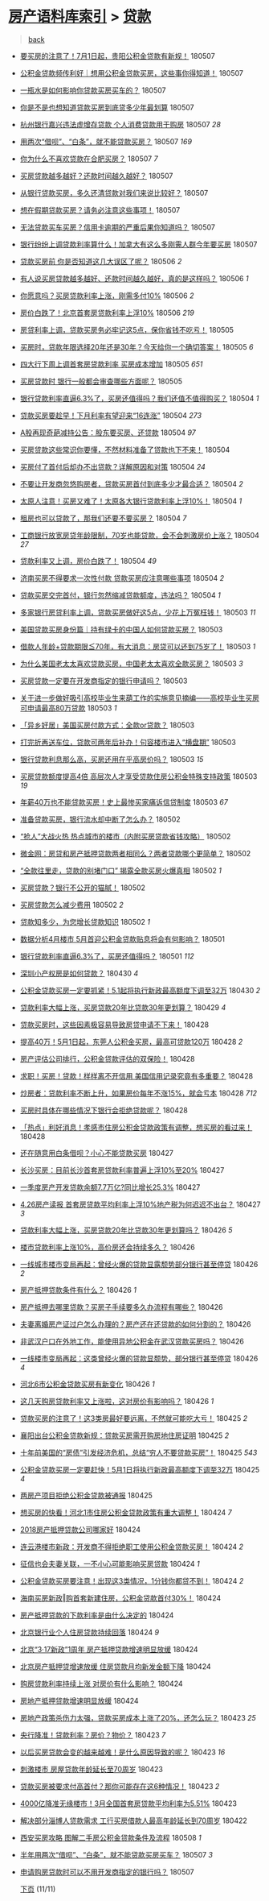 [房产语料库索引](../../README.md)  > [贷款](贷款.md)
====
> [back](../README.md)

- [要买房的注意了！7月1日起，贵阳公积金贷款有新规！](http://jkwz.applinzi.com/ittc/7100428186229933072.html#%E8%A6%81%E4%B9%B0%E6%88%BF%E7%9A%84%E6%B3%A8%E6%84%8F%E4%BA%86%EF%BC%817%E6%9C%881%E6%97%A5%E8%B5%B7%EF%BC%8C%E8%B4%B5%E9%98%B3%E5%85%AC%E7%A7%AF%E9%87%91%E8%B4%B7%E6%AC%BE%E6%9C%89%E6%96%B0%E8%A7%84%EF%BC%81) 180507  
- [公积金贷款频传利好｜想用公积金贷款买房，这些事你得知道！](http://jkwz.applinzi.com/ittc/7100423971369649162.html#%E5%85%AC%E7%A7%AF%E9%87%91%E8%B4%B7%E6%AC%BE%E9%A2%91%E4%BC%A0%E5%88%A9%E5%A5%BD%EF%BD%9C%E6%83%B3%E7%94%A8%E5%85%AC%E7%A7%AF%E9%87%91%E8%B4%B7%E6%AC%BE%E4%B9%B0%E6%88%BF%EF%BC%8C%E8%BF%99%E4%BA%9B%E4%BA%8B%E4%BD%A0%E5%BE%97%E7%9F%A5%E9%81%93%EF%BC%81) 180507  
- [一瓶水是如何影响你贷款买房买车的？](http://jkwz.applinzi.com/ittc/7100419658110993419.html#%E4%B8%80%E7%93%B6%E6%B0%B4%E6%98%AF%E5%A6%82%E4%BD%95%E5%BD%B1%E5%93%8D%E4%BD%A0%E8%B4%B7%E6%AC%BE%E4%B9%B0%E6%88%BF%E4%B9%B0%E8%BD%A6%E7%9A%84%EF%BC%9F) 180507  
- [你是不是也想知道贷款买房到底贷多少年最划算](http://jkwz.applinzi.com/ittc/7100414939804206091.html#%E4%BD%A0%E6%98%AF%E4%B8%8D%E6%98%AF%E4%B9%9F%E6%83%B3%E7%9F%A5%E9%81%93%E8%B4%B7%E6%AC%BE%E4%B9%B0%E6%88%BF%E5%88%B0%E5%BA%95%E8%B4%B7%E5%A4%9A%E5%B0%91%E5%B9%B4%E6%9C%80%E5%88%92%E7%AE%97) 180507  
- [杭州银行嘉兴违法虚增存贷款 个人消费贷款用于购房](http://jkwz.applinzi.com/ittc/7100399406648132625.html#%E6%9D%AD%E5%B7%9E%E9%93%B6%E8%A1%8C%E5%98%89%E5%85%B4%E8%BF%9D%E6%B3%95%E8%99%9A%E5%A2%9E%E5%AD%98%E8%B4%B7%E6%AC%BE+%E4%B8%AA%E4%BA%BA%E6%B6%88%E8%B4%B9%E8%B4%B7%E6%AC%BE%E7%94%A8%E4%BA%8E%E8%B4%AD%E6%88%BF) 180507 *28* 
- [用两次“借呗”、“白条”，就不能贷款买房？](http://jkwz.applinzi.com/ittc/7100340799135024134.html#%E7%94%A8%E4%B8%A4%E6%AC%A1%E2%80%9C%E5%80%9F%E5%91%97%E2%80%9D%E3%80%81%E2%80%9C%E7%99%BD%E6%9D%A1%E2%80%9D%EF%BC%8C%E5%B0%B1%E4%B8%8D%E8%83%BD%E8%B4%B7%E6%AC%BE%E4%B9%B0%E6%88%BF%EF%BC%9F) 180507 *169* 
- [你为什么不喜欢贷款在合肥买房？](http://jkwz.applinzi.com/ittc/7100334480759981072.html#%E4%BD%A0%E4%B8%BA%E4%BB%80%E4%B9%88%E4%B8%8D%E5%96%9C%E6%AC%A2%E8%B4%B7%E6%AC%BE%E5%9C%A8%E5%90%88%E8%82%A5%E4%B9%B0%E6%88%BF%EF%BC%9F) 180507 *7* 
- [买房贷款越多越好？还款时间越久越好？](http://jkwz.applinzi.com/ittc/7100308756657341446.html#%E4%B9%B0%E6%88%BF%E8%B4%B7%E6%AC%BE%E8%B6%8A%E5%A4%9A%E8%B6%8A%E5%A5%BD%EF%BC%9F%E8%BF%98%E6%AC%BE%E6%97%B6%E9%97%B4%E8%B6%8A%E4%B9%85%E8%B6%8A%E5%A5%BD%EF%BC%9F) 180507  
- [从银行贷款买房，多久还清贷款对我们来说比较好？](http://jkwz.applinzi.com/ittc/7100305152139592721.html#%E4%BB%8E%E9%93%B6%E8%A1%8C%E8%B4%B7%E6%AC%BE%E4%B9%B0%E6%88%BF%EF%BC%8C%E5%A4%9A%E4%B9%85%E8%BF%98%E6%B8%85%E8%B4%B7%E6%AC%BE%E5%AF%B9%E6%88%91%E4%BB%AC%E6%9D%A5%E8%AF%B4%E6%AF%94%E8%BE%83%E5%A5%BD%EF%BC%9F) 180507  
- [想在假期贷款买房？请务必注意这些事项！](http://jkwz.applinzi.com/ittc/7100304324615996432.html#%E6%83%B3%E5%9C%A8%E5%81%87%E6%9C%9F%E8%B4%B7%E6%AC%BE%E4%B9%B0%E6%88%BF%EF%BC%9F%E8%AF%B7%E5%8A%A1%E5%BF%85%E6%B3%A8%E6%84%8F%E8%BF%99%E4%BA%9B%E4%BA%8B%E9%A1%B9%EF%BC%81) 180507  
- [无法贷款买车买房？信用卡逾期的严重后果你知道吗？](http://jkwz.applinzi.com/ittc/7100288611784328208.html#%E6%97%A0%E6%B3%95%E8%B4%B7%E6%AC%BE%E4%B9%B0%E8%BD%A6%E4%B9%B0%E6%88%BF%EF%BC%9F%E4%BF%A1%E7%94%A8%E5%8D%A1%E9%80%BE%E6%9C%9F%E7%9A%84%E4%B8%A5%E9%87%8D%E5%90%8E%E6%9E%9C%E4%BD%A0%E7%9F%A5%E9%81%93%E5%90%97%EF%BC%9F) 180507  
- [银行纷纷上调贷款利率算什么！加拿大有这么多刚需人群今年要买房](http://jkwz.applinzi.com/ittc/7100268169069593611.html#%E9%93%B6%E8%A1%8C%E7%BA%B7%E7%BA%B7%E4%B8%8A%E8%B0%83%E8%B4%B7%E6%AC%BE%E5%88%A9%E7%8E%87%E7%AE%97%E4%BB%80%E4%B9%88%EF%BC%81%E5%8A%A0%E6%8B%BF%E5%A4%A7%E6%9C%89%E8%BF%99%E4%B9%88%E5%A4%9A%E5%88%9A%E9%9C%80%E4%BA%BA%E7%BE%A4%E4%BB%8A%E5%B9%B4%E8%A6%81%E4%B9%B0%E6%88%BF) 180507  
- [贷款买房前 你是否知道这几大误区了呢？](http://jkwz.applinzi.com/ittc/7100127937036813319.html#%E8%B4%B7%E6%AC%BE%E4%B9%B0%E6%88%BF%E5%89%8D+%E4%BD%A0%E6%98%AF%E5%90%A6%E7%9F%A5%E9%81%93%E8%BF%99%E5%87%A0%E5%A4%A7%E8%AF%AF%E5%8C%BA%E4%BA%86%E5%91%A2%EF%BC%9F) 180506 *2* 
- [有人说买房贷款越多越好、还款时间越久越好，真的是这样吗？](http://jkwz.applinzi.com/ittc/7100037025598276625.html#%E6%9C%89%E4%BA%BA%E8%AF%B4%E4%B9%B0%E6%88%BF%E8%B4%B7%E6%AC%BE%E8%B6%8A%E5%A4%9A%E8%B6%8A%E5%A5%BD%E3%80%81%E8%BF%98%E6%AC%BE%E6%97%B6%E9%97%B4%E8%B6%8A%E4%B9%85%E8%B6%8A%E5%A5%BD%EF%BC%8C%E7%9C%9F%E7%9A%84%E6%98%AF%E8%BF%99%E6%A0%B7%E5%90%97%EF%BC%9F) 180506 *1* 
- [你愿意吗？买房贷款利率上涨，刚需多付10%](http://jkwz.applinzi.com/ittc/7099941272741741574.html#%E4%BD%A0%E6%84%BF%E6%84%8F%E5%90%97%EF%BC%9F%E4%B9%B0%E6%88%BF%E8%B4%B7%E6%AC%BE%E5%88%A9%E7%8E%87%E4%B8%8A%E6%B6%A8%EF%BC%8C%E5%88%9A%E9%9C%80%E5%A4%9A%E4%BB%9810%25) 180506 *2* 
- [房价白跌了！北京首套房贷款利率上浮10%](http://jkwz.applinzi.com/ittc/7099934066872943633.html#%E6%88%BF%E4%BB%B7%E7%99%BD%E8%B7%8C%E4%BA%86%EF%BC%81%E5%8C%97%E4%BA%AC%E9%A6%96%E5%A5%97%E6%88%BF%E8%B4%B7%E6%AC%BE%E5%88%A9%E7%8E%87%E4%B8%8A%E6%B5%AE10%25) 180506 *219* 
- [房贷利率上调，贷款买房务必牢记这5点，保你省钱不吃亏！](http://jkwz.applinzi.com/ittc/7099736947289490438.html#%E6%88%BF%E8%B4%B7%E5%88%A9%E7%8E%87%E4%B8%8A%E8%B0%83%EF%BC%8C%E8%B4%B7%E6%AC%BE%E4%B9%B0%E6%88%BF%E5%8A%A1%E5%BF%85%E7%89%A2%E8%AE%B0%E8%BF%995%E7%82%B9%EF%BC%8C%E4%BF%9D%E4%BD%A0%E7%9C%81%E9%92%B1%E4%B8%8D%E5%90%83%E4%BA%8F%EF%BC%81) 180505  
- [买房时，贷款年限选择20年还是30年？今天给你一个确切答案！](http://jkwz.applinzi.com/ittc/7099627239509591046.html#%E4%B9%B0%E6%88%BF%E6%97%B6%EF%BC%8C%E8%B4%B7%E6%AC%BE%E5%B9%B4%E9%99%90%E9%80%89%E6%8B%A920%E5%B9%B4%E8%BF%98%E6%98%AF30%E5%B9%B4%EF%BC%9F%E4%BB%8A%E5%A4%A9%E7%BB%99%E4%BD%A0%E4%B8%80%E4%B8%AA%E7%A1%AE%E5%88%87%E7%AD%94%E6%A1%88%EF%BC%81) 180505 *6* 
- [四大行下周上调首套房贷款利率 买房成本增加](http://jkwz.applinzi.com/ittc/7099581638717735946.html#%E5%9B%9B%E5%A4%A7%E8%A1%8C%E4%B8%8B%E5%91%A8%E4%B8%8A%E8%B0%83%E9%A6%96%E5%A5%97%E6%88%BF%E8%B4%B7%E6%AC%BE%E5%88%A9%E7%8E%87+%E4%B9%B0%E6%88%BF%E6%88%90%E6%9C%AC%E5%A2%9E%E5%8A%A0) 180505 *651* 
- [买房贷款时 银行一般都会审查哪些方面呢？](http://jkwz.applinzi.com/ittc/7099579095639917575.html#%E4%B9%B0%E6%88%BF%E8%B4%B7%E6%AC%BE%E6%97%B6+%E9%93%B6%E8%A1%8C%E4%B8%80%E8%88%AC%E9%83%BD%E4%BC%9A%E5%AE%A1%E6%9F%A5%E5%93%AA%E4%BA%9B%E6%96%B9%E9%9D%A2%E5%91%A2%EF%BC%9F) 180505  
- [银行贷款利率直逼6.3%了，买房还值得吗？我们还值不值得购买？](http://jkwz.applinzi.com/ittc/7099380432460317703.html#%E9%93%B6%E8%A1%8C%E8%B4%B7%E6%AC%BE%E5%88%A9%E7%8E%87%E7%9B%B4%E9%80%BC6.3%25%E4%BA%86%EF%BC%8C%E4%B9%B0%E6%88%BF%E8%BF%98%E5%80%BC%E5%BE%97%E5%90%97%EF%BC%9F%E6%88%91%E4%BB%AC%E8%BF%98%E5%80%BC%E4%B8%8D%E5%80%BC%E5%BE%97%E8%B4%AD%E4%B9%B0%EF%BC%9F) 180504 *1* 
- [贷款买房要趁早！下月利率有望迎来“16连涨”](http://jkwz.applinzi.com/ittc/7099376439415800839.html#%E8%B4%B7%E6%AC%BE%E4%B9%B0%E6%88%BF%E8%A6%81%E8%B6%81%E6%97%A9%EF%BC%81%E4%B8%8B%E6%9C%88%E5%88%A9%E7%8E%87%E6%9C%89%E6%9C%9B%E8%BF%8E%E6%9D%A5%E2%80%9C16%E8%BF%9E%E6%B6%A8%E2%80%9D) 180504 *273* 
- [A股再现奇葩减持公告：股东要买房、还贷款](http://jkwz.applinzi.com/ittc/7099331020270863370.html#A%E8%82%A1%E5%86%8D%E7%8E%B0%E5%A5%87%E8%91%A9%E5%87%8F%E6%8C%81%E5%85%AC%E5%91%8A%EF%BC%9A%E8%82%A1%E4%B8%9C%E8%A6%81%E4%B9%B0%E6%88%BF%E3%80%81%E8%BF%98%E8%B4%B7%E6%AC%BE) 180504 *97* 
- [买房贷款这些常识你要懂，不然材料准备了贷款也下不来！](http://jkwz.applinzi.com/ittc/7099004115051086865.html#%E4%B9%B0%E6%88%BF%E8%B4%B7%E6%AC%BE%E8%BF%99%E4%BA%9B%E5%B8%B8%E8%AF%86%E4%BD%A0%E8%A6%81%E6%87%82%EF%BC%8C%E4%B8%8D%E7%84%B6%E6%9D%90%E6%96%99%E5%87%86%E5%A4%87%E4%BA%86%E8%B4%B7%E6%AC%BE%E4%B9%9F%E4%B8%8B%E4%B8%8D%E6%9D%A5%EF%BC%81) 180504  
- [买房付了首付后却办不出贷款？详解原因和对策](http://jkwz.applinzi.com/ittc/7099327463937278983.html#%E4%B9%B0%E6%88%BF%E4%BB%98%E4%BA%86%E9%A6%96%E4%BB%98%E5%90%8E%E5%8D%B4%E5%8A%9E%E4%B8%8D%E5%87%BA%E8%B4%B7%E6%AC%BE%EF%BC%9F%E8%AF%A6%E8%A7%A3%E5%8E%9F%E5%9B%A0%E5%92%8C%E5%AF%B9%E7%AD%96) 180504 *24* 
- [不要让开发商忽悠购房者，贷款买房首付到底多少才最合适？](http://jkwz.applinzi.com/ittc/7099280734470800400.html#%E4%B8%8D%E8%A6%81%E8%AE%A9%E5%BC%80%E5%8F%91%E5%95%86%E5%BF%BD%E6%82%A0%E8%B4%AD%E6%88%BF%E8%80%85%EF%BC%8C%E8%B4%B7%E6%AC%BE%E4%B9%B0%E6%88%BF%E9%A6%96%E4%BB%98%E5%88%B0%E5%BA%95%E5%A4%9A%E5%B0%91%E6%89%8D%E6%9C%80%E5%90%88%E9%80%82%EF%BC%9F) 180504 *2* 
- [太原人注意！买房又难了！太原各大银行贷款利率上浮10%！](http://jkwz.applinzi.com/ittc/7099273489527866379.html#%E5%A4%AA%E5%8E%9F%E4%BA%BA%E6%B3%A8%E6%84%8F%EF%BC%81%E4%B9%B0%E6%88%BF%E5%8F%88%E9%9A%BE%E4%BA%86%EF%BC%81%E5%A4%AA%E5%8E%9F%E5%90%84%E5%A4%A7%E9%93%B6%E8%A1%8C%E8%B4%B7%E6%AC%BE%E5%88%A9%E7%8E%87%E4%B8%8A%E6%B5%AE10%25%EF%BC%81) 180504 *1* 
- [租房也可以贷款了，那我们还要不要买房？](http://jkwz.applinzi.com/ittc/7099270047132566545.html#%E7%A7%9F%E6%88%BF%E4%B9%9F%E5%8F%AF%E4%BB%A5%E8%B4%B7%E6%AC%BE%E4%BA%86%EF%BC%8C%E9%82%A3%E6%88%91%E4%BB%AC%E8%BF%98%E8%A6%81%E4%B8%8D%E8%A6%81%E4%B9%B0%E6%88%BF%EF%BC%9F) 180504 *7* 
- [工商银行放宽房贷年龄限制，70岁也能贷款，会不会刺激房价上涨？](http://jkwz.applinzi.com/ittc/7098888356840866833.html#%E5%B7%A5%E5%95%86%E9%93%B6%E8%A1%8C%E6%94%BE%E5%AE%BD%E6%88%BF%E8%B4%B7%E5%B9%B4%E9%BE%84%E9%99%90%E5%88%B6%EF%BC%8C70%E5%B2%81%E4%B9%9F%E8%83%BD%E8%B4%B7%E6%AC%BE%EF%BC%8C%E4%BC%9A%E4%B8%8D%E4%BC%9A%E5%88%BA%E6%BF%80%E6%88%BF%E4%BB%B7%E4%B8%8A%E6%B6%A8%EF%BC%9F) 180504 *27* 
- [贷款利率又上调，房价白跌了！](http://jkwz.applinzi.com/ittc/7099252100221633547.html#%E8%B4%B7%E6%AC%BE%E5%88%A9%E7%8E%87%E5%8F%88%E4%B8%8A%E8%B0%83%EF%BC%8C%E6%88%BF%E4%BB%B7%E7%99%BD%E8%B7%8C%E4%BA%86%EF%BC%81) 180504 *49* 
- [济南买房不得要求一次性付款 贷款买房应注意哪些事项](http://jkwz.applinzi.com/ittc/7099190369671709702.html#%E6%B5%8E%E5%8D%97%E4%B9%B0%E6%88%BF%E4%B8%8D%E5%BE%97%E8%A6%81%E6%B1%82%E4%B8%80%E6%AC%A1%E6%80%A7%E4%BB%98%E6%AC%BE+%E8%B4%B7%E6%AC%BE%E4%B9%B0%E6%88%BF%E5%BA%94%E6%B3%A8%E6%84%8F%E5%93%AA%E4%BA%9B%E4%BA%8B%E9%A1%B9) 180504 *2* 
- [贷款买房交完首付，银行忽然缩减贷款额度，违法吗？](http://jkwz.applinzi.com/ittc/7099186942182949898.html#%E8%B4%B7%E6%AC%BE%E4%B9%B0%E6%88%BF%E4%BA%A4%E5%AE%8C%E9%A6%96%E4%BB%98%EF%BC%8C%E9%93%B6%E8%A1%8C%E5%BF%BD%E7%84%B6%E7%BC%A9%E5%87%8F%E8%B4%B7%E6%AC%BE%E9%A2%9D%E5%BA%A6%EF%BC%8C%E8%BF%9D%E6%B3%95%E5%90%97%EF%BC%9F) 180504 *1* 
- [多家银行房贷利率上调，贷款买房做好这5点，少花上万冤枉钱！](http://jkwz.applinzi.com/ittc/7099034904899879946.html#%E5%A4%9A%E5%AE%B6%E9%93%B6%E8%A1%8C%E6%88%BF%E8%B4%B7%E5%88%A9%E7%8E%87%E4%B8%8A%E8%B0%83%EF%BC%8C%E8%B4%B7%E6%AC%BE%E4%B9%B0%E6%88%BF%E5%81%9A%E5%A5%BD%E8%BF%995%E7%82%B9%EF%BC%8C%E5%B0%91%E8%8A%B1%E4%B8%8A%E4%B8%87%E5%86%A4%E6%9E%89%E9%92%B1%EF%BC%81) 180503 *11* 
- [美国贷款买房身份篇｜持有绿卡的中国人如何贷款买房？](http://jkwz.applinzi.com/ittc/7099002327124149254.html#%E7%BE%8E%E5%9B%BD%E8%B4%B7%E6%AC%BE%E4%B9%B0%E6%88%BF%E8%BA%AB%E4%BB%BD%E7%AF%87%EF%BD%9C%E6%8C%81%E6%9C%89%E7%BB%BF%E5%8D%A1%E7%9A%84%E4%B8%AD%E5%9B%BD%E4%BA%BA%E5%A6%82%E4%BD%95%E8%B4%B7%E6%AC%BE%E4%B9%B0%E6%88%BF%EF%BC%9F) 180503  
- [借款人年龄+贷款期限≦70年，有大消息：房贷可以还到75岁了！](http://jkwz.applinzi.com/ittc/7098973126518113290.html#%E5%80%9F%E6%AC%BE%E4%BA%BA%E5%B9%B4%E9%BE%84%2B%E8%B4%B7%E6%AC%BE%E6%9C%9F%E9%99%90%E2%89%A670%E5%B9%B4%EF%BC%8C%E6%9C%89%E5%A4%A7%E6%B6%88%E6%81%AF%EF%BC%9A%E6%88%BF%E8%B4%B7%E5%8F%AF%E4%BB%A5%E8%BF%98%E5%88%B075%E5%B2%81%E4%BA%86%EF%BC%81) 180503 *1* 
- [为什么美国老太太喜欢贷款买房，中国老太太喜欢全款买房？](http://jkwz.applinzi.com/ittc/7098958661416387594.html#%E4%B8%BA%E4%BB%80%E4%B9%88%E7%BE%8E%E5%9B%BD%E8%80%81%E5%A4%AA%E5%A4%AA%E5%96%9C%E6%AC%A2%E8%B4%B7%E6%AC%BE%E4%B9%B0%E6%88%BF%EF%BC%8C%E4%B8%AD%E5%9B%BD%E8%80%81%E5%A4%AA%E5%A4%AA%E5%96%9C%E6%AC%A2%E5%85%A8%E6%AC%BE%E4%B9%B0%E6%88%BF%EF%BC%9F) 180503 *3* 
- [买房贷款一定要在开发商指定的银行申请吗？](http://jkwz.applinzi.com/ittc/7098934503785628683.html#%E4%B9%B0%E6%88%BF%E8%B4%B7%E6%AC%BE%E4%B8%80%E5%AE%9A%E8%A6%81%E5%9C%A8%E5%BC%80%E5%8F%91%E5%95%86%E6%8C%87%E5%AE%9A%E7%9A%84%E9%93%B6%E8%A1%8C%E7%94%B3%E8%AF%B7%E5%90%97%EF%BC%9F) 180503  
- [关于进一步做好吸引高校毕业生来葫工作的实施意见摘编——高校毕业生买房可申请最高80万贷款](http://jkwz.applinzi.com/ittc/7098931065605587984.html#%E5%85%B3%E4%BA%8E%E8%BF%9B%E4%B8%80%E6%AD%A5%E5%81%9A%E5%A5%BD%E5%90%B8%E5%BC%95%E9%AB%98%E6%A0%A1%E6%AF%95%E4%B8%9A%E7%94%9F%E6%9D%A5%E8%91%AB%E5%B7%A5%E4%BD%9C%E7%9A%84%E5%AE%9E%E6%96%BD%E6%84%8F%E8%A7%81%E6%91%98%E7%BC%96%E2%80%94%E2%80%94%E9%AB%98%E6%A0%A1%E6%AF%95%E4%B8%9A%E7%94%9F%E4%B9%B0%E6%88%BF%E5%8F%AF%E7%94%B3%E8%AF%B7%E6%9C%80%E9%AB%9880%E4%B8%87%E8%B4%B7%E6%AC%BE) 180503 *1* 
- [「异乡好居」美国买房付款方式：全款or贷款？](http://jkwz.applinzi.com/ittc/7098879828449297415.html#%E3%80%8C%E5%BC%82%E4%B9%A1%E5%A5%BD%E5%B1%85%E3%80%8D%E7%BE%8E%E5%9B%BD%E4%B9%B0%E6%88%BF%E4%BB%98%E6%AC%BE%E6%96%B9%E5%BC%8F%EF%BC%9A%E5%85%A8%E6%AC%BEor%E8%B4%B7%E6%AC%BE%EF%BC%9F) 180503  
- [打完折再送车位，贷款可两年后补办！句容楼市进入“横盘期”](http://jkwz.applinzi.com/ittc/7098805050958939146.html#%E6%89%93%E5%AE%8C%E6%8A%98%E5%86%8D%E9%80%81%E8%BD%A6%E4%BD%8D%EF%BC%8C%E8%B4%B7%E6%AC%BE%E5%8F%AF%E4%B8%A4%E5%B9%B4%E5%90%8E%E8%A1%A5%E5%8A%9E%EF%BC%81%E5%8F%A5%E5%AE%B9%E6%A5%BC%E5%B8%82%E8%BF%9B%E5%85%A5%E2%80%9C%E6%A8%AA%E7%9B%98%E6%9C%9F%E2%80%9D) 180503  
- [银行贷款利息那么高，买房还用在乎高房价吗？](http://jkwz.applinzi.com/ittc/7098802758650168331.html#%E9%93%B6%E8%A1%8C%E8%B4%B7%E6%AC%BE%E5%88%A9%E6%81%AF%E9%82%A3%E4%B9%88%E9%AB%98%EF%BC%8C%E4%B9%B0%E6%88%BF%E8%BF%98%E7%94%A8%E5%9C%A8%E4%B9%8E%E9%AB%98%E6%88%BF%E4%BB%B7%E5%90%97%EF%BC%9F) 180503 *15* 
- [买房贷款额度提高4倍 高层次人才享受贷款住房公积金特殊支持政策](http://jkwz.applinzi.com/ittc/7098774673133405194.html#%E4%B9%B0%E6%88%BF%E8%B4%B7%E6%AC%BE%E9%A2%9D%E5%BA%A6%E6%8F%90%E9%AB%984%E5%80%8D+%E9%AB%98%E5%B1%82%E6%AC%A1%E4%BA%BA%E6%89%8D%E4%BA%AB%E5%8F%97%E8%B4%B7%E6%AC%BE%E4%BD%8F%E6%88%BF%E5%85%AC%E7%A7%AF%E9%87%91%E7%89%B9%E6%AE%8A%E6%94%AF%E6%8C%81%E6%94%BF%E7%AD%96) 180503 *19* 
- [年薪40万也不能贷款买房！史上最惨买家痛诉信贷制度](http://jkwz.applinzi.com/ittc/7098758197454308369.html#%E5%B9%B4%E8%96%AA40%E4%B8%87%E4%B9%9F%E4%B8%8D%E8%83%BD%E8%B4%B7%E6%AC%BE%E4%B9%B0%E6%88%BF%EF%BC%81%E5%8F%B2%E4%B8%8A%E6%9C%80%E6%83%A8%E4%B9%B0%E5%AE%B6%E7%97%9B%E8%AF%89%E4%BF%A1%E8%B4%B7%E5%88%B6%E5%BA%A6) 180503 *67* 
- [准备贷款买房，银行流水却中断了怎么办？](http://jkwz.applinzi.com/ittc/7098650328524391441.html#%E5%87%86%E5%A4%87%E8%B4%B7%E6%AC%BE%E4%B9%B0%E6%88%BF%EF%BC%8C%E9%93%B6%E8%A1%8C%E6%B5%81%E6%B0%B4%E5%8D%B4%E4%B8%AD%E6%96%AD%E4%BA%86%E6%80%8E%E4%B9%88%E5%8A%9E%EF%BC%9F) 180502  
- [“抢人”大战火热 热点城市的楼市（内附买房贷款省钱攻略）](http://jkwz.applinzi.com/ittc/7098565281851114502.html#%E2%80%9C%E6%8A%A2%E4%BA%BA%E2%80%9D%E5%A4%A7%E6%88%98%E7%81%AB%E7%83%AD+%E7%83%AD%E7%82%B9%E5%9F%8E%E5%B8%82%E7%9A%84%E6%A5%BC%E5%B8%82%EF%BC%88%E5%86%85%E9%99%84%E4%B9%B0%E6%88%BF%E8%B4%B7%E6%AC%BE%E7%9C%81%E9%92%B1%E6%94%BB%E7%95%A5%EF%BC%89) 180502  
- [微金网：房贷和房产抵押贷款两者相同么？两者贷款哪个更简单？](http://jkwz.applinzi.com/ittc/7098534148597875723.html#%E5%BE%AE%E9%87%91%E7%BD%91%EF%BC%9A%E6%88%BF%E8%B4%B7%E5%92%8C%E6%88%BF%E4%BA%A7%E6%8A%B5%E6%8A%BC%E8%B4%B7%E6%AC%BE%E4%B8%A4%E8%80%85%E7%9B%B8%E5%90%8C%E4%B9%88%EF%BC%9F%E4%B8%A4%E8%80%85%E8%B4%B7%E6%AC%BE%E5%93%AA%E4%B8%AA%E6%9B%B4%E7%AE%80%E5%8D%95%EF%BC%9F) 180502  
- [“全款往里走，贷款的别堵门口” 揭露全款买房火爆真相](http://jkwz.applinzi.com/ittc/7098468853640332299.html#%E2%80%9C%E5%85%A8%E6%AC%BE%E5%BE%80%E9%87%8C%E8%B5%B0%EF%BC%8C%E8%B4%B7%E6%AC%BE%E7%9A%84%E5%88%AB%E5%A0%B5%E9%97%A8%E5%8F%A3%E2%80%9D+%E6%8F%AD%E9%9C%B2%E5%85%A8%E6%AC%BE%E4%B9%B0%E6%88%BF%E7%81%AB%E7%88%86%E7%9C%9F%E7%9B%B8) 180502 *1* 
- [买房贷款？银行不公开的猫腻！](http://jkwz.applinzi.com/ittc/7098431859816137739.html#%E4%B9%B0%E6%88%BF%E8%B4%B7%E6%AC%BE%EF%BC%9F%E9%93%B6%E8%A1%8C%E4%B8%8D%E5%85%AC%E5%BC%80%E7%9A%84%E7%8C%AB%E8%85%BB%EF%BC%81) 180502  
- [买房贷款怎么减少费用](http://jkwz.applinzi.com/ittc/7098430457232491530.html#%E4%B9%B0%E6%88%BF%E8%B4%B7%E6%AC%BE%E6%80%8E%E4%B9%88%E5%87%8F%E5%B0%91%E8%B4%B9%E7%94%A8) 180502 *2* 
- [贷款知多少，为您增长贷款知识](http://jkwz.applinzi.com/ittc/7098410580983677963.html#%E8%B4%B7%E6%AC%BE%E7%9F%A5%E5%A4%9A%E5%B0%91%EF%BC%8C%E4%B8%BA%E6%82%A8%E5%A2%9E%E9%95%BF%E8%B4%B7%E6%AC%BE%E7%9F%A5%E8%AF%86) 180502 *1* 
- [数据分析4月楼市 5月首迎公积金贷款贴息将会有何影响？](http://jkwz.applinzi.com/ittc/7098203751351583755.html#%E6%95%B0%E6%8D%AE%E5%88%86%E6%9E%904%E6%9C%88%E6%A5%BC%E5%B8%82+5%E6%9C%88%E9%A6%96%E8%BF%8E%E5%85%AC%E7%A7%AF%E9%87%91%E8%B4%B7%E6%AC%BE%E8%B4%B4%E6%81%AF%E5%B0%86%E4%BC%9A%E6%9C%89%E4%BD%95%E5%BD%B1%E5%93%8D%EF%BC%9F) 180501  
- [银行贷款利率直逼6.3%了，买房还值得吗？](http://jkwz.applinzi.com/ittc/7098167030782100497.html#%E9%93%B6%E8%A1%8C%E8%B4%B7%E6%AC%BE%E5%88%A9%E7%8E%87%E7%9B%B4%E9%80%BC6.3%25%E4%BA%86%EF%BC%8C%E4%B9%B0%E6%88%BF%E8%BF%98%E5%80%BC%E5%BE%97%E5%90%97%EF%BC%9F) 180501 *112* 
- [深圳小产权房是如何贷款？](http://jkwz.applinzi.com/ittc/7097804096658736145.html#%E6%B7%B1%E5%9C%B3%E5%B0%8F%E4%BA%A7%E6%9D%83%E6%88%BF%E6%98%AF%E5%A6%82%E4%BD%95%E8%B4%B7%E6%AC%BE%EF%BC%9F) 180430 *4* 
- [公积金贷款买房一定要抓紧！5.1起将执行新政最高额度下调至32万](http://jkwz.applinzi.com/ittc/7097761460430308369.html#%E5%85%AC%E7%A7%AF%E9%87%91%E8%B4%B7%E6%AC%BE%E4%B9%B0%E6%88%BF%E4%B8%80%E5%AE%9A%E8%A6%81%E6%8A%93%E7%B4%A7%EF%BC%815.1%E8%B5%B7%E5%B0%86%E6%89%A7%E8%A1%8C%E6%96%B0%E6%94%BF%E6%9C%80%E9%AB%98%E9%A2%9D%E5%BA%A6%E4%B8%8B%E8%B0%83%E8%87%B332%E4%B8%87) 180430 *2* 
- [贷款利率大幅上涨，买房贷款20年比贷款30年更划算？](http://jkwz.applinzi.com/ittc/7097321251775448074.html#%E8%B4%B7%E6%AC%BE%E5%88%A9%E7%8E%87%E5%A4%A7%E5%B9%85%E4%B8%8A%E6%B6%A8%EF%BC%8C%E4%B9%B0%E6%88%BF%E8%B4%B7%E6%AC%BE20%E5%B9%B4%E6%AF%94%E8%B4%B7%E6%AC%BE30%E5%B9%B4%E6%9B%B4%E5%88%92%E7%AE%97%EF%BC%9F) 180429 *4* 
- [贷款买房时，这些因素极容易导致房贷申请不下来！](http://jkwz.applinzi.com/ittc/7097121935169422346.html#%E8%B4%B7%E6%AC%BE%E4%B9%B0%E6%88%BF%E6%97%B6%EF%BC%8C%E8%BF%99%E4%BA%9B%E5%9B%A0%E7%B4%A0%E6%9E%81%E5%AE%B9%E6%98%93%E5%AF%BC%E8%87%B4%E6%88%BF%E8%B4%B7%E7%94%B3%E8%AF%B7%E4%B8%8D%E4%B8%8B%E6%9D%A5%EF%BC%81) 180428  
- [提高40万！5月1日起，东莞人公积金买房，最高可贷款120万](http://jkwz.applinzi.com/ittc/7097085872585573387.html#%E6%8F%90%E9%AB%9840%E4%B8%87%EF%BC%815%E6%9C%881%E6%97%A5%E8%B5%B7%EF%BC%8C%E4%B8%9C%E8%8E%9E%E4%BA%BA%E5%85%AC%E7%A7%AF%E9%87%91%E4%B9%B0%E6%88%BF%EF%BC%8C%E6%9C%80%E9%AB%98%E5%8F%AF%E8%B4%B7%E6%AC%BE120%E4%B8%87) 180428 *2* 
- [房产评估公司排行，公积金贷款评估的双保险！](http://jkwz.applinzi.com/ittc/7097039647878415366.html#%E6%88%BF%E4%BA%A7%E8%AF%84%E4%BC%B0%E5%85%AC%E5%8F%B8%E6%8E%92%E8%A1%8C%EF%BC%8C%E5%85%AC%E7%A7%AF%E9%87%91%E8%B4%B7%E6%AC%BE%E8%AF%84%E4%BC%B0%E7%9A%84%E5%8F%8C%E4%BF%9D%E9%99%A9%EF%BC%81) 180428  
- [求职！买房！贷款！样样离不开信用 美国信用记录究竟有多重要？](http://jkwz.applinzi.com/ittc/7097030284719686662.html#%E6%B1%82%E8%81%8C%EF%BC%81%E4%B9%B0%E6%88%BF%EF%BC%81%E8%B4%B7%E6%AC%BE%EF%BC%81%E6%A0%B7%E6%A0%B7%E7%A6%BB%E4%B8%8D%E5%BC%80%E4%BF%A1%E7%94%A8+%E7%BE%8E%E5%9B%BD%E4%BF%A1%E7%94%A8%E8%AE%B0%E5%BD%95%E7%A9%B6%E7%AB%9F%E6%9C%89%E5%A4%9A%E9%87%8D%E8%A6%81%EF%BC%9F) 180428  
- [炒房者：贷款利率不断上升，如果房价每年不涨15%，就会亏本](http://jkwz.applinzi.com/ittc/7096968254679680010.html#%E7%82%92%E6%88%BF%E8%80%85%EF%BC%9A%E8%B4%B7%E6%AC%BE%E5%88%A9%E7%8E%87%E4%B8%8D%E6%96%AD%E4%B8%8A%E5%8D%87%EF%BC%8C%E5%A6%82%E6%9E%9C%E6%88%BF%E4%BB%B7%E6%AF%8F%E5%B9%B4%E4%B8%8D%E6%B6%A815%25%EF%BC%8C%E5%B0%B1%E4%BC%9A%E4%BA%8F%E6%9C%AC) 180428 *712* 
- [买房时具体在哪些情况下银行会拒绝贷款呢？](http://jkwz.applinzi.com/ittc/7096964787122734090.html#%E4%B9%B0%E6%88%BF%E6%97%B6%E5%85%B7%E4%BD%93%E5%9C%A8%E5%93%AA%E4%BA%9B%E6%83%85%E5%86%B5%E4%B8%8B%E9%93%B6%E8%A1%8C%E4%BC%9A%E6%8B%92%E7%BB%9D%E8%B4%B7%E6%AC%BE%E5%91%A2%EF%BC%9F) 180428  
- [「热点」利好消息！孝感市住房公积金贷款政策有调整，想买房的看过来！](http://jkwz.applinzi.com/ittc/7096961226276078609.html#%E3%80%8C%E7%83%AD%E7%82%B9%E3%80%8D%E5%88%A9%E5%A5%BD%E6%B6%88%E6%81%AF%EF%BC%81%E5%AD%9D%E6%84%9F%E5%B8%82%E4%BD%8F%E6%88%BF%E5%85%AC%E7%A7%AF%E9%87%91%E8%B4%B7%E6%AC%BE%E6%94%BF%E7%AD%96%E6%9C%89%E8%B0%83%E6%95%B4%EF%BC%8C%E6%83%B3%E4%B9%B0%E6%88%BF%E7%9A%84%E7%9C%8B%E8%BF%87%E6%9D%A5%EF%BC%81) 180428  
- [还在随意用白条借呗？小心不能贷款买房](http://jkwz.applinzi.com/ittc/7096710753602241543.html#%E8%BF%98%E5%9C%A8%E9%9A%8F%E6%84%8F%E7%94%A8%E7%99%BD%E6%9D%A1%E5%80%9F%E5%91%97%EF%BC%9F%E5%B0%8F%E5%BF%83%E4%B8%8D%E8%83%BD%E8%B4%B7%E6%AC%BE%E4%B9%B0%E6%88%BF) 180427  
- [长沙买房：目前长沙首套房贷款利率普遍上浮10%至20%](http://jkwz.applinzi.com/ittc/7096710343038600208.html#%E9%95%BF%E6%B2%99%E4%B9%B0%E6%88%BF%EF%BC%9A%E7%9B%AE%E5%89%8D%E9%95%BF%E6%B2%99%E9%A6%96%E5%A5%97%E6%88%BF%E8%B4%B7%E6%AC%BE%E5%88%A9%E7%8E%87%E6%99%AE%E9%81%8D%E4%B8%8A%E6%B5%AE10%25%E8%87%B320%25) 180427  
- [一季度房产开发贷款余额7.7万亿?同比增长25.3%](http://jkwz.applinzi.com/ittc/7096627554926724106.html#%E4%B8%80%E5%AD%A3%E5%BA%A6%E6%88%BF%E4%BA%A7%E5%BC%80%E5%8F%91%E8%B4%B7%E6%AC%BE%E4%BD%99%E9%A2%9D7.7%E4%B8%87%E4%BA%BF%3F%E5%90%8C%E6%AF%94%E5%A2%9E%E9%95%BF25.3%25) 180427  
- [4.26房产读报 首套房贷款平均利率上浮10%地产税为何迟迟不出台？](http://jkwz.applinzi.com/ittc/7096605284413998091.html#4.26%E6%88%BF%E4%BA%A7%E8%AF%BB%E6%8A%A5+%E9%A6%96%E5%A5%97%E6%88%BF%E8%B4%B7%E6%AC%BE%E5%B9%B3%E5%9D%87%E5%88%A9%E7%8E%87%E4%B8%8A%E6%B5%AE10%25%E5%9C%B0%E4%BA%A7%E7%A8%8E%E4%B8%BA%E4%BD%95%E8%BF%9F%E8%BF%9F%E4%B8%8D%E5%87%BA%E5%8F%B0%EF%BC%9F) 180427 *3* 
- [贷款利率大幅上涨，买房贷款20年比贷款30年更划算吗？](http://jkwz.applinzi.com/ittc/7096413359522186257.html#%E8%B4%B7%E6%AC%BE%E5%88%A9%E7%8E%87%E5%A4%A7%E5%B9%85%E4%B8%8A%E6%B6%A8%EF%BC%8C%E4%B9%B0%E6%88%BF%E8%B4%B7%E6%AC%BE20%E5%B9%B4%E6%AF%94%E8%B4%B7%E6%AC%BE30%E5%B9%B4%E6%9B%B4%E5%88%92%E7%AE%97%E5%90%97%EF%BC%9F) 180426 *5* 
- [楼市贷款利率上涨10%，高价房还会持续多久？](http://jkwz.applinzi.com/ittc/7096408456867349510.html#%E6%A5%BC%E5%B8%82%E8%B4%B7%E6%AC%BE%E5%88%A9%E7%8E%87%E4%B8%8A%E6%B6%A810%25%EF%BC%8C%E9%AB%98%E4%BB%B7%E6%88%BF%E8%BF%98%E4%BC%9A%E6%8C%81%E7%BB%AD%E5%A4%9A%E4%B9%85%EF%BC%9F) 180426  
- [一线城市楼市变局再起：曾经火爆的贷款显露颓势部分银行甚至停贷](http://jkwz.applinzi.com/ittc/7096389592649565195.html#%E4%B8%80%E7%BA%BF%E5%9F%8E%E5%B8%82%E6%A5%BC%E5%B8%82%E5%8F%98%E5%B1%80%E5%86%8D%E8%B5%B7%EF%BC%9A%E6%9B%BE%E7%BB%8F%E7%81%AB%E7%88%86%E7%9A%84%E8%B4%B7%E6%AC%BE%E6%98%BE%E9%9C%B2%E9%A2%93%E5%8A%BF%E9%83%A8%E5%88%86%E9%93%B6%E8%A1%8C%E7%94%9A%E8%87%B3%E5%81%9C%E8%B4%B7) 180426 *2* 
- [房产抵押贷款条件有什么？](http://jkwz.applinzi.com/ittc/7096359548690629639.html#%E6%88%BF%E4%BA%A7%E6%8A%B5%E6%8A%BC%E8%B4%B7%E6%AC%BE%E6%9D%A1%E4%BB%B6%E6%9C%89%E4%BB%80%E4%B9%88%EF%BC%9F) 180426 *1* 
- [房产抵押去哪里贷款？买房子手续要多久办流程有哪些？](http://jkwz.applinzi.com/ittc/7096307855651243014.html#%E6%88%BF%E4%BA%A7%E6%8A%B5%E6%8A%BC%E5%8E%BB%E5%93%AA%E9%87%8C%E8%B4%B7%E6%AC%BE%EF%BC%9F%E4%B9%B0%E6%88%BF%E5%AD%90%E6%89%8B%E7%BB%AD%E8%A6%81%E5%A4%9A%E4%B9%85%E5%8A%9E%E6%B5%81%E7%A8%8B%E6%9C%89%E5%93%AA%E4%BA%9B%EF%BC%9F) 180426  
- [夫妻离婚房产证过户怎么办理的？房产还在还贷款的如何分割的？](http://jkwz.applinzi.com/ittc/7096308606712677382.html#%E5%A4%AB%E5%A6%BB%E7%A6%BB%E5%A9%9A%E6%88%BF%E4%BA%A7%E8%AF%81%E8%BF%87%E6%88%B7%E6%80%8E%E4%B9%88%E5%8A%9E%E7%90%86%E7%9A%84%EF%BC%9F%E6%88%BF%E4%BA%A7%E8%BF%98%E5%9C%A8%E8%BF%98%E8%B4%B7%E6%AC%BE%E7%9A%84%E5%A6%82%E4%BD%95%E5%88%86%E5%89%B2%E7%9A%84%EF%BC%9F) 180426  
- [非武汉户口在外地工作，能使用异地公积金在武汉贷款买房吗？](http://jkwz.applinzi.com/ittc/7096248426973103111.html#%E9%9D%9E%E6%AD%A6%E6%B1%89%E6%88%B7%E5%8F%A3%E5%9C%A8%E5%A4%96%E5%9C%B0%E5%B7%A5%E4%BD%9C%EF%BC%8C%E8%83%BD%E4%BD%BF%E7%94%A8%E5%BC%82%E5%9C%B0%E5%85%AC%E7%A7%AF%E9%87%91%E5%9C%A8%E6%AD%A6%E6%B1%89%E8%B4%B7%E6%AC%BE%E4%B9%B0%E6%88%BF%E5%90%97%EF%BC%9F) 180426  
- [一线楼市变局再起：这类曾经火爆的贷款显颓势，部分银行甚至停贷](http://jkwz.applinzi.com/ittc/7096242134703408135.html#%E4%B8%80%E7%BA%BF%E6%A5%BC%E5%B8%82%E5%8F%98%E5%B1%80%E5%86%8D%E8%B5%B7%EF%BC%9A%E8%BF%99%E7%B1%BB%E6%9B%BE%E7%BB%8F%E7%81%AB%E7%88%86%E7%9A%84%E8%B4%B7%E6%AC%BE%E6%98%BE%E9%A2%93%E5%8A%BF%EF%BC%8C%E9%83%A8%E5%88%86%E9%93%B6%E8%A1%8C%E7%94%9A%E8%87%B3%E5%81%9C%E8%B4%B7) 180426 *4* 
- [河北6市公积金贷款买房有新变化](http://jkwz.applinzi.com/ittc/7096237733410505744.html#%E6%B2%B3%E5%8C%976%E5%B8%82%E5%85%AC%E7%A7%AF%E9%87%91%E8%B4%B7%E6%AC%BE%E4%B9%B0%E6%88%BF%E6%9C%89%E6%96%B0%E5%8F%98%E5%8C%96) 180426 *1* 
- [这几天购房贷款利率又上涨啦，这对房价有影响吗？](http://jkwz.applinzi.com/ittc/7096201271705076743.html#%E8%BF%99%E5%87%A0%E5%A4%A9%E8%B4%AD%E6%88%BF%E8%B4%B7%E6%AC%BE%E5%88%A9%E7%8E%87%E5%8F%88%E4%B8%8A%E6%B6%A8%E5%95%A6%EF%BC%8C%E8%BF%99%E5%AF%B9%E6%88%BF%E4%BB%B7%E6%9C%89%E5%BD%B1%E5%93%8D%E5%90%97%EF%BC%9F) 180426 *1* 
- [贷款买房的注意了！这3类房最好要远离，不然就可能吃大亏！](http://jkwz.applinzi.com/ittc/7095956494958986251.html#%E8%B4%B7%E6%AC%BE%E4%B9%B0%E6%88%BF%E7%9A%84%E6%B3%A8%E6%84%8F%E4%BA%86%EF%BC%81%E8%BF%993%E7%B1%BB%E6%88%BF%E6%9C%80%E5%A5%BD%E8%A6%81%E8%BF%9C%E7%A6%BB%EF%BC%8C%E4%B8%8D%E7%84%B6%E5%B0%B1%E5%8F%AF%E8%83%BD%E5%90%83%E5%A4%A7%E4%BA%8F%EF%BC%81) 180425 *2* 
- [襄阳出台公积金贷款新规：贷款买房需开购房地住房证明](http://jkwz.applinzi.com/ittc/7095915744909067271.html#%E8%A5%84%E9%98%B3%E5%87%BA%E5%8F%B0%E5%85%AC%E7%A7%AF%E9%87%91%E8%B4%B7%E6%AC%BE%E6%96%B0%E8%A7%84%EF%BC%9A%E8%B4%B7%E6%AC%BE%E4%B9%B0%E6%88%BF%E9%9C%80%E5%BC%80%E8%B4%AD%E6%88%BF%E5%9C%B0%E4%BD%8F%E6%88%BF%E8%AF%81%E6%98%8E) 180425 *2* 
- [十年前美国的“房债”引发经济危机，总结“穷人不要贷款买房”！](http://jkwz.applinzi.com/ittc/7095860568667980806.html#%E5%8D%81%E5%B9%B4%E5%89%8D%E7%BE%8E%E5%9B%BD%E7%9A%84%E2%80%9C%E6%88%BF%E5%80%BA%E2%80%9D%E5%BC%95%E5%8F%91%E7%BB%8F%E6%B5%8E%E5%8D%B1%E6%9C%BA%EF%BC%8C%E6%80%BB%E7%BB%93%E2%80%9C%E7%A9%B7%E4%BA%BA%E4%B8%8D%E8%A6%81%E8%B4%B7%E6%AC%BE%E4%B9%B0%E6%88%BF%E2%80%9D%EF%BC%81) 180425 *543* 
- [公积金贷款买房一定要赶快！5月1日将执行新政最高额度下调至32万](http://jkwz.applinzi.com/ittc/7095847950561575952.html#%E5%85%AC%E7%A7%AF%E9%87%91%E8%B4%B7%E6%AC%BE%E4%B9%B0%E6%88%BF%E4%B8%80%E5%AE%9A%E8%A6%81%E8%B5%B6%E5%BF%AB%EF%BC%815%E6%9C%881%E6%97%A5%E5%B0%86%E6%89%A7%E8%A1%8C%E6%96%B0%E6%94%BF%E6%9C%80%E9%AB%98%E9%A2%9D%E5%BA%A6%E4%B8%8B%E8%B0%83%E8%87%B332%E4%B8%87) 180425 *4* 
- [两房产项目拒绝公积金贷款被通报](http://jkwz.applinzi.com/ittc/7095824953633145862.html#%E4%B8%A4%E6%88%BF%E4%BA%A7%E9%A1%B9%E7%9B%AE%E6%8B%92%E7%BB%9D%E5%85%AC%E7%A7%AF%E9%87%91%E8%B4%B7%E6%AC%BE%E8%A2%AB%E9%80%9A%E6%8A%A5) 180425  
- [想买房的快看！河北1市住房公积金贷款政策有重大调整！](http://jkwz.applinzi.com/ittc/7095688608952615952.html#%E6%83%B3%E4%B9%B0%E6%88%BF%E7%9A%84%E5%BF%AB%E7%9C%8B%EF%BC%81%E6%B2%B3%E5%8C%971%E5%B8%82%E4%BD%8F%E6%88%BF%E5%85%AC%E7%A7%AF%E9%87%91%E8%B4%B7%E6%AC%BE%E6%94%BF%E7%AD%96%E6%9C%89%E9%87%8D%E5%A4%A7%E8%B0%83%E6%95%B4%EF%BC%81) 180424 *7* 
- [2018房产抵押贷款公司哪家好](http://jkwz.applinzi.com/ittc/7095602636965544970.html#2018%E6%88%BF%E4%BA%A7%E6%8A%B5%E6%8A%BC%E8%B4%B7%E6%AC%BE%E5%85%AC%E5%8F%B8%E5%93%AA%E5%AE%B6%E5%A5%BD) 180424  
- [连云港楼市新政：开发商不得拒绝职工使用公积金贷款买房！](http://jkwz.applinzi.com/ittc/7095588755589301264.html#%E8%BF%9E%E4%BA%91%E6%B8%AF%E6%A5%BC%E5%B8%82%E6%96%B0%E6%94%BF%EF%BC%9A%E5%BC%80%E5%8F%91%E5%95%86%E4%B8%8D%E5%BE%97%E6%8B%92%E7%BB%9D%E8%81%8C%E5%B7%A5%E4%BD%BF%E7%94%A8%E5%85%AC%E7%A7%AF%E9%87%91%E8%B4%B7%E6%AC%BE%E4%B9%B0%E6%88%BF%EF%BC%81) 180424 *2* 
- [征信也会夫妻关联，一不小心可能影响买房贷款](http://jkwz.applinzi.com/ittc/7095574501486232593.html#%E5%BE%81%E4%BF%A1%E4%B9%9F%E4%BC%9A%E5%A4%AB%E5%A6%BB%E5%85%B3%E8%81%94%EF%BC%8C%E4%B8%80%E4%B8%8D%E5%B0%8F%E5%BF%83%E5%8F%AF%E8%83%BD%E5%BD%B1%E5%93%8D%E4%B9%B0%E6%88%BF%E8%B4%B7%E6%AC%BE) 180424 *1* 
- [公积金贷款买房要注意！出现这3类情况，1分钱你都贷不到！](http://jkwz.applinzi.com/ittc/7095558599206241296.html#%E5%85%AC%E7%A7%AF%E9%87%91%E8%B4%B7%E6%AC%BE%E4%B9%B0%E6%88%BF%E8%A6%81%E6%B3%A8%E6%84%8F%EF%BC%81%E5%87%BA%E7%8E%B0%E8%BF%993%E7%B1%BB%E6%83%85%E5%86%B5%EF%BC%8C1%E5%88%86%E9%92%B1%E4%BD%A0%E9%83%BD%E8%B4%B7%E4%B8%8D%E5%88%B0%EF%BC%81) 180424 *2* 
- [海南买房新政‖购首套新建住房，公积金贷款首付30%！](http://jkwz.applinzi.com/ittc/7095552020146816017.html#%E6%B5%B7%E5%8D%97%E4%B9%B0%E6%88%BF%E6%96%B0%E6%94%BF%E2%80%96%E8%B4%AD%E9%A6%96%E5%A5%97%E6%96%B0%E5%BB%BA%E4%BD%8F%E6%88%BF%EF%BC%8C%E5%85%AC%E7%A7%AF%E9%87%91%E8%B4%B7%E6%AC%BE%E9%A6%96%E4%BB%9830%25%EF%BC%81) 180424  
- [房产抵押贷款的下款利率是由什么决定的](http://jkwz.applinzi.com/ittc/7095542896793224202.html#%E6%88%BF%E4%BA%A7%E6%8A%B5%E6%8A%BC%E8%B4%B7%E6%AC%BE%E7%9A%84%E4%B8%8B%E6%AC%BE%E5%88%A9%E7%8E%87%E6%98%AF%E7%94%B1%E4%BB%80%E4%B9%88%E5%86%B3%E5%AE%9A%E7%9A%84) 180424  
- [北京银行业个人住房贷款持续回落](http://jkwz.applinzi.com/ittc/7095499011484288006.html#%E5%8C%97%E4%BA%AC%E9%93%B6%E8%A1%8C%E4%B8%9A%E4%B8%AA%E4%BA%BA%E4%BD%8F%E6%88%BF%E8%B4%B7%E6%AC%BE%E6%8C%81%E7%BB%AD%E5%9B%9E%E8%90%BD) 180424 *9* 
- [北京“3·17新政”1周年 房产抵押贷款增速明显放缓](http://jkwz.applinzi.com/ittc/7095486475166811147.html#%E5%8C%97%E4%BA%AC%E2%80%9C3%C2%B717%E6%96%B0%E6%94%BF%E2%80%9D1%E5%91%A8%E5%B9%B4+%E6%88%BF%E4%BA%A7%E6%8A%B5%E6%8A%BC%E8%B4%B7%E6%AC%BE%E5%A2%9E%E9%80%9F%E6%98%8E%E6%98%BE%E6%94%BE%E7%BC%93) 180424  
- [北京房产抵押贷增速放缓 住房贷款月均新发金额下降](http://jkwz.applinzi.com/ittc/7095484750565475339.html#%E5%8C%97%E4%BA%AC%E6%88%BF%E4%BA%A7%E6%8A%B5%E6%8A%BC%E8%B4%B7%E5%A2%9E%E9%80%9F%E6%94%BE%E7%BC%93+%E4%BD%8F%E6%88%BF%E8%B4%B7%E6%AC%BE%E6%9C%88%E5%9D%87%E6%96%B0%E5%8F%91%E9%87%91%E9%A2%9D%E4%B8%8B%E9%99%8D) 180424  
- [购房贷款利率持续上涨 对房价有什么影响？](http://jkwz.applinzi.com/ittc/7095482019159213066.html#%E8%B4%AD%E6%88%BF%E8%B4%B7%E6%AC%BE%E5%88%A9%E7%8E%87%E6%8C%81%E7%BB%AD%E4%B8%8A%E6%B6%A8+%E5%AF%B9%E6%88%BF%E4%BB%B7%E6%9C%89%E4%BB%80%E4%B9%88%E5%BD%B1%E5%93%8D%EF%BC%9F) 180424  
- [房地产抵押贷款增速明显放缓](http://jkwz.applinzi.com/ittc/7095471406194361351.html#%E6%88%BF%E5%9C%B0%E4%BA%A7%E6%8A%B5%E6%8A%BC%E8%B4%B7%E6%AC%BE%E5%A2%9E%E9%80%9F%E6%98%8E%E6%98%BE%E6%94%BE%E7%BC%93) 180424  
- [房地产政策杀伤力太强，贷款买房成本上涨了20%，还怎么玩？](http://jkwz.applinzi.com/ittc/7095266371246228487.html#%E6%88%BF%E5%9C%B0%E4%BA%A7%E6%94%BF%E7%AD%96%E6%9D%80%E4%BC%A4%E5%8A%9B%E5%A4%AA%E5%BC%BA%EF%BC%8C%E8%B4%B7%E6%AC%BE%E4%B9%B0%E6%88%BF%E6%88%90%E6%9C%AC%E4%B8%8A%E6%B6%A8%E4%BA%8620%25%EF%BC%8C%E8%BF%98%E6%80%8E%E4%B9%88%E7%8E%A9%EF%BC%9F) 180423 *25* 
- [央行降准！贷款利率？房价？物价？](http://jkwz.applinzi.com/ittc/7094138400657638416.html#%E5%A4%AE%E8%A1%8C%E9%99%8D%E5%87%86%EF%BC%81%E8%B4%B7%E6%AC%BE%E5%88%A9%E7%8E%87%EF%BC%9F%E6%88%BF%E4%BB%B7%EF%BC%9F%E7%89%A9%E4%BB%B7%EF%BC%9F) 180423 *7* 
- [以后买房贷款会变的越来越难！是什么原因导致的呢？](http://jkwz.applinzi.com/ittc/7095170477553353735.html#%E4%BB%A5%E5%90%8E%E4%B9%B0%E6%88%BF%E8%B4%B7%E6%AC%BE%E4%BC%9A%E5%8F%98%E7%9A%84%E8%B6%8A%E6%9D%A5%E8%B6%8A%E9%9A%BE%EF%BC%81%E6%98%AF%E4%BB%80%E4%B9%88%E5%8E%9F%E5%9B%A0%E5%AF%BC%E8%87%B4%E7%9A%84%E5%91%A2%EF%BC%9F) 180423 *16* 
- [刺激楼市 房屋贷款年龄延长至70周岁](http://jkwz.applinzi.com/ittc/7095137422956561415.html#%E5%88%BA%E6%BF%80%E6%A5%BC%E5%B8%82+%E6%88%BF%E5%B1%8B%E8%B4%B7%E6%AC%BE%E5%B9%B4%E9%BE%84%E5%BB%B6%E9%95%BF%E8%87%B370%E5%91%A8%E5%B2%81) 180423  
- [贷款买房被要求付高首付？那你可能存在这6种情况！](http://jkwz.applinzi.com/ittc/7095081710851195921.html#%E8%B4%B7%E6%AC%BE%E4%B9%B0%E6%88%BF%E8%A2%AB%E8%A6%81%E6%B1%82%E4%BB%98%E9%AB%98%E9%A6%96%E4%BB%98%EF%BC%9F%E9%82%A3%E4%BD%A0%E5%8F%AF%E8%83%BD%E5%AD%98%E5%9C%A8%E8%BF%996%E7%A7%8D%E6%83%85%E5%86%B5%EF%BC%81) 180423 *2* 
- [4000亿降准无缘楼市！3月全国首套房贷款平均利率为5.51%](http://jkwz.applinzi.com/ittc/7094830695354729482.html#4000%E4%BA%BF%E9%99%8D%E5%87%86%E6%97%A0%E7%BC%98%E6%A5%BC%E5%B8%82%EF%BC%813%E6%9C%88%E5%85%A8%E5%9B%BD%E9%A6%96%E5%A5%97%E6%88%BF%E8%B4%B7%E6%AC%BE%E5%B9%B3%E5%9D%87%E5%88%A9%E7%8E%87%E4%B8%BA5.51%25) 180423  
- [解决部分淄博人贷款需求 工行买房借款人最高年龄延长到70周岁](http://jkwz.applinzi.com/ittc/7094735993771131910.html#%E8%A7%A3%E5%86%B3%E9%83%A8%E5%88%86%E6%B7%84%E5%8D%9A%E4%BA%BA%E8%B4%B7%E6%AC%BE%E9%9C%80%E6%B1%82+%E5%B7%A5%E8%A1%8C%E4%B9%B0%E6%88%BF%E5%80%9F%E6%AC%BE%E4%BA%BA%E6%9C%80%E9%AB%98%E5%B9%B4%E9%BE%84%E5%BB%B6%E9%95%BF%E5%88%B070%E5%91%A8%E5%B2%81) 180422  
- [西安买房攻略 图解二手房公积金贷款条件及流程](http://jkwz.applinzi.com/ittc/7100704815875359761.html#%E8%A5%BF%E5%AE%89%E4%B9%B0%E6%88%BF%E6%94%BB%E7%95%A5+%E5%9B%BE%E8%A7%A3%E4%BA%8C%E6%89%8B%E6%88%BF%E5%85%AC%E7%A7%AF%E9%87%91%E8%B4%B7%E6%AC%BE%E6%9D%A1%E4%BB%B6%E5%8F%8A%E6%B5%81%E7%A8%8B) 180508 *1* 
- [半年用两次“借呗”、“白条”，就不能贷款买房买车？](http://jkwz.applinzi.com/ittc/7100474059789960198.html#%E5%8D%8A%E5%B9%B4%E7%94%A8%E4%B8%A4%E6%AC%A1%E2%80%9C%E5%80%9F%E5%91%97%E2%80%9D%E3%80%81%E2%80%9C%E7%99%BD%E6%9D%A1%E2%80%9D%EF%BC%8C%E5%B0%B1%E4%B8%8D%E8%83%BD%E8%B4%B7%E6%AC%BE%E4%B9%B0%E6%88%BF%E4%B9%B0%E8%BD%A6%EF%BC%9F) 180507 *3* 
- [申请购房贷款时可以不用开发商指定的银行吗？](http://jkwz.applinzi.com/ittc/7100463051251909643.html#%E7%94%B3%E8%AF%B7%E8%B4%AD%E6%88%BF%E8%B4%B7%E6%AC%BE%E6%97%B6%E5%8F%AF%E4%BB%A5%E4%B8%8D%E7%94%A8%E5%BC%80%E5%8F%91%E5%95%86%E6%8C%87%E5%AE%9A%E7%9A%84%E9%93%B6%E8%A1%8C%E5%90%97%EF%BC%9F) 180507  


  [下页](贷款10.md)          (11/11)